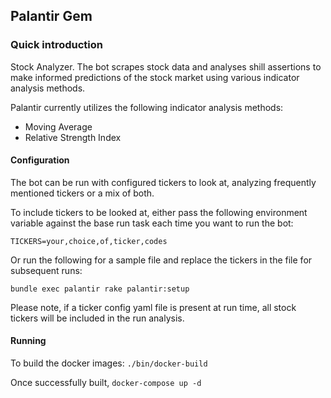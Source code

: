 ## Palantir Gem

### Quick introduction

Stock Analyzer. The bot scrapes stock data and analyses shill assertions to make informed predictions of the stock market using various indicator analysis methods.

Palantir currently utilizes the following indicator analysis methods:
  - Moving Average
  - Relative Strength Index

#### Configuration

The bot can be run with configured tickers to look at, analyzing frequently mentioned tickers or a mix of both.

To include tickers to be looked at, either pass the following environment variable against the base run task each time you want to run the bot:

`TICKERS=your,choice,of,ticker,codes` 

Or run the following for a sample file and replace the tickers in the file for subsequent runs:

`bundle exec palantir rake palantir:setup`

Please note, if a ticker config yaml file is present at run time, all stock tickers will be included in the run analysis.


#### Running

To build the docker images: `./bin/docker-build`

Once successfully built, `docker-compose up -d`
